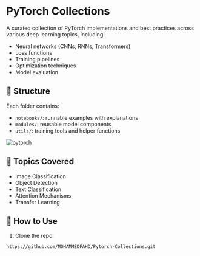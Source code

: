 # PyTorch Collections

A curated collection of PyTorch implementations and best practices across various deep learning topics, including:

- Neural networks (CNNs, RNNs, Transformers)
- Loss functions
- Training pipelines
- Optimization techniques
- Model evaluation

## 📂 Structure
Each folder contains:
- `notebooks/`: runnable examples with explanations
- `modules/`: reusable model components
- `utils/`: training tools and helper functions

![pytorch](https://programmingoceanacademy.s3.ap-southeast-1.amazonaws.com/images/PyTorch.webp)
## 📌 Topics Covered
- Image Classification
- Object Detection
- Text Classification
- Attention Mechanisms
- Transfer Learning

## 🚀 How to Use

1. Clone the repo:
```bash
https://github.com/MOHAMMEDFAHD/Pytorch-Collections.git
